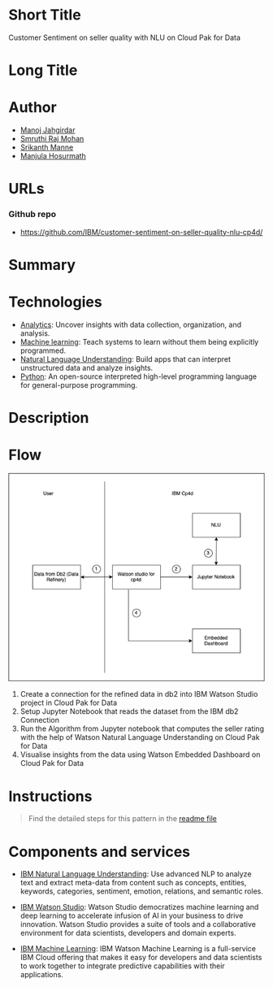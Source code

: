 # Short Title

Customer Sentiment on seller quality with NLU on Cloud Pak for Data

# Long Title



# Author
* [Manoj Jahgirdar](https://www.linkedin.com/in/manoj-jahgirdar-6b5b33142/)
* [Smruthi Raj Mohan](https://www.linkedin.com/in/smruthi-raj-mohan-143088145/)
* [Srikanth Manne]()
* [Manjula Hosurmath](https://www.linkedin.com/in/manjula-g-hosurmath-0b47031)

# URLs

### Github repo

* https://github.com/IBM/customer-sentiment-on-seller-quality-nlu-cp4d/

# Summary


# Technologies

* [Analytics](https://developer.ibm.com/technologies/analytics/): Uncover insights with data collection, organization, and analysis.
* [Machine learning](https://developer.ibm.com/technologies/machine-learning/): Teach systems to learn without them being explicitly programmed.
* [Natural Language Understanding](https://developer.ibm.com/technologies/natural-language-processing/): Build apps that can interpret unstructured data and analyze insights.
* [Python](https://developer.ibm.com/technologies/python): An open-source interpreted high-level programming language for general-purpose programming.

# Description



# Flow

<!--add an image in this path-->
![architecture](doc/source/images/architecture.png)

<!--Optionally, add flow steps based on the architecture diagram-->

1. Create a connection for the refined data in db2 into IBM Watson Studio project in Cloud Pak for Data
2. Setup Jupyter Notebook that reads the dataset from the IBM db2 Connection
3. Run the Algorithm from Jupyter notebook that computes the seller rating with the help of Watson Natural Language Understanding on Cloud Pak for Data
4. Visualise insights from the data using Watson Embedded Dashboard on Cloud Pak for Data

# Instructions

> Find the detailed steps for this pattern in the [readme file](https://github.com/IBM/customer-sentiment-on-seller-quality-nlu-cp4d/blob/master/README.md)


# Components and services

* [IBM Natural Language Understanding](https://cloud.ibm.com/catalog/services/natural-language-understanding): Use advanced NLP to analyze text and extract meta-data from content such as concepts, entities, keywords, categories, sentiment, emotion, relations, and semantic roles.

* [IBM Watson Studio](https://cloud.ibm.com/catalog/services/watson-studio): Watson Studio democratizes machine learning and deep learning to accelerate infusion of AI in your business to drive innovation. Watson Studio provides a suite of tools and a collaborative environment for data scientists, developers and domain experts.

* [IBM Machine Learning](https://cloud.ibm.com/catalog/services/machine-learning): IBM Watson Machine Learning is a full-service IBM Cloud offering that makes it easy for developers and data scientists to work together to integrate predictive capabilities with their applications.
